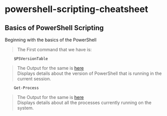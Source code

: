# powershell-scripting-cheatsheet
<!---
[Reference Lecture 1](https://youtu.be/I4SFymp1dcE?t=16)
--->

##  Basics of PowerShell Scripting
Beginning with the basics of the PowerShell
> The First command that we have is:

``` 
    $PSVersionTable
```
> The Output for the same is [here](./Lecture_1/1_PowerShellVersion.png)<br>
> Displays details about the version of PowerShell that is running in the current session.

``` 
    Get-Process
```
> The Output for the same is [here](./Lecture_1/2_Get-Process.png)<br>
> Displays details about all the processes currently running on the system.